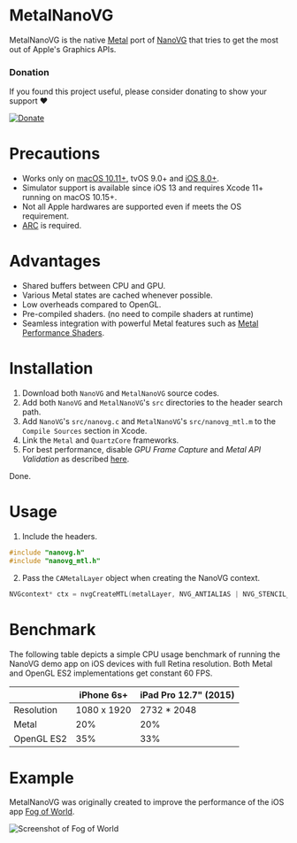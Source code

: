 MetalNanoVG
===========

MetalNanoVG is the native [Metal](https://developer.apple.com/metal/) port of [NanoVG](https://github.com/memononen/nanovg) that tries to get the most out of Apple's Graphics APIs.

### Donation
If you found this project useful, please consider donating to show your support ❤️

[![Donate](https://www.paypalobjects.com/en_US/i/btn/btn_donateCC_LG.gif)](https://www.paypal.com/cgi-bin/webscr?cmd=_s-xclick&hosted_button_id=3366Q3AVUJLTQ)

Precautions
===========

 * Works only on [macOS 10.11+](https://support.apple.com/en-us/HT205073), tvOS 9.0+ and [iOS 8.0+](https://developer.apple.com/library/content/documentation/DeviceInformation/Reference/iOSDeviceCompatibility/DeviceCompatibilityMatrix/DeviceCompatibilityMatrix.html#//apple_ref/doc/uid/TP40013599-CH17-SW1).
 * Simulator support is available since iOS 13 and requires Xcode 11+ running on macOS 10.15+.
 * Not all Apple hardwares are supported even if meets the OS requirement.
 * [ARC](https://en.wikipedia.org/wiki/Automatic_Reference_Counting) is required.

Advantages
==========

 * Shared buffers between CPU and GPU.
 * Various Metal states are cached whenever possible.
 * Low overheads compared to OpenGL.
 * Pre-compiled shaders. (no need to compile shaders at runtime)
 * Seamless integration with powerful Metal features such as [Metal Performance Shaders](https://developer.apple.com/documentation/metalperformanceshaders).

Installation
============

 1. Download both `NanoVG` and `MetalNanoVG` source codes.
 2. Add both `NanoVG` and `MetalNanoVG`'s `src` directories to the header search
    path.
 3. Add `NanoVG`'s `src/nanovg.c` and `MetalNanoVG`'s `src/nanovg_mtl.m` to
    the `Compile Sources` section in Xcode.
 4. Link the `Metal` and `QuartzCore` frameworks.
 5. For best performance, disable *GPU Frame Capture* and *Metal API Validation* as described [here](https://developer.apple.com/library/content/documentation/Miscellaneous/Conceptual/MetalProgrammingGuide/Dev-Technique/Dev-Technique.html#//apple_ref/doc/uid/TP40014221-CH8-SW3).

 Done.

Usage
=====

 1. Include the headers.

```C
#include "nanovg.h"
#include "nanovg_mtl.h"
```

 2. Pass the `CAMetalLayer` object when creating the NanoVG context.

 ```C
NVGcontext* ctx = nvgCreateMTL(metalLayer, NVG_ANTIALIAS | NVG_STENCIL_STROKES);
 ```

Benchmark
=========

The following table depicts a simple CPU usage benchmark of running the
NanoVG demo app on iOS devices with full Retina resolution. Both Metal and
OpenGL ES2 implementations get constant 60 FPS.

  |            | iPhone 6s+  | iPad Pro 12.7" (2015) |
  | ---------- | ----------- | --------------------- |
  | Resolution | 1080 x 1920 | 2732 * 2048           |
  | Metal      | 20%         | 20%                   |
  | OpenGL ES2 | 35%         | 33%                   |

Example
=======
MetalNanoVG was originally created to improve the performance of the iOS app [Fog of World](https://fogofworld.com).

![Screenshot of Fog of World](http://media.fogofworld.com.s3.amazonaws.com/github/fogofworld_screenshot.jpg)
